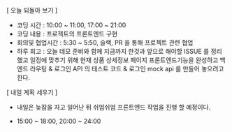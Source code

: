 [ 오늘 되돌아 보기 ]

- 코딩 시간 : 10:00 ~ 11:00, 17:00 ~ 21:00
- 코딩 내용 : 프로젝트의 프론트엔드 구현
- 회의및 협업시간 : 5:30 ~ 5:50, 슬랙, PR 을 통해 프로젝트 관련 협업
- 하루 회고 : 오늘 데모 준비와 함께 지금까지 한것과 앞으로 해야할 ISSUE 를 정리했고 일정에 맞추기 위해 현재 상품 상세정보 페이지 프론트엔드기능을 완성하고 백엔드 라우팅 & 로그인 API 의 테스트 코드 & 로그인 mock api 를 만들어 놓으려고 한다.

[ 내일 계획 세우기 ]

- 내일은 늦잠을 자고 일어난 뒤 쉬엄쉬엄 프론트엔드 작업을 진행 할 예정이다.

* 15:00 ~ 18:00, 20:00 ~ 24:00
